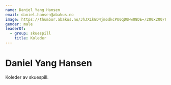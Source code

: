 ```yaml
---
name: Daniel Yang Hansen
email: daniel.hansen@abakus.no
image: https://thumbor.abakus.no/JhJXIkBD4jm6dkcPU0qD0Hw08DE=/200x200/80D843F2345942CF812_MoqS1dp.jpeg
gender: male
leaderOf:
  - group: skuespill
    title: Koleder
---
```


# Daniel Yang Hansen

Koleder av skuespill.
